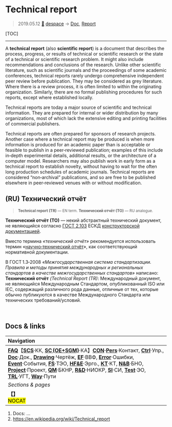 # Technical report
> 2019.05.12 [🚀](../index/index.md) [despace](index.md) → [Doc](doc.md), [Report](report.md)

[TOC]

---

A **technical report** (also **scientific report**) is a document that describes the process, progress, or results of technical or scientific research or the state of a technical or scientific research problem. It might also include recommendations and conclusions of the research. Unlike other scientific literature, such as scientific journals and the proceedings of some academic conferences, technical reports rarely undergo comprehensive independent peer review before publication. They may be considered as grey literature. Where there is a review process, it is often limited to within the originating organization. Similarly, there are no formal publishing procedures for such reports, except where established locally.

Technical reports are today a major source of scientific and technical information. They are prepared for internal or wider distribution by many organizations, most of which lack the extensive editing and printing facilities of commercial publishers.

Technical reports are often prepared for sponsors of research projects. Another case where a technical report may be produced is when more information is produced for an academic paper than is acceptable or feasible to publish in a peer‑reviewed publication; examples of this include in‑depth experimental details, additional results, or the architecture of a computer model. Researchers may also publish work in early form as a technical report to establish novelty, without having to wait for the often long production schedules of academic journals. Technical reports are considered “non‑archival” publications, and so are free to be published elsewhere in peer‑reviewed venues with or without modification.


## (RU) Технический отчёт

> <small>**Technical report (TR)** — EN term. **Технический отчёт (ТО)** — RU analogue.</small>

**Технический отчёт (ТО)** — некий абстрактный технический документ, не являющийся согласно [ГОСТ 2.103](гост_2_103.md) ЕСКД [конструкторской документацией](doc.md).

Вместо термина *«технический отчёт»* рекомендуется использовать термин «[научно‑технический отчёт](report_st.md)», как соответствующий нормативной документации.

В ГОСТ 1.3‑2008 *«Межгосударственная система стандартизации. Правила и методы принятия международных и региональных стандартов в качестве межгосударственных стандартов»* написано:  
**Технический отчёт** *(Technical Report (TR)*: Международный документ, не являющийся Международным Стандартом, опубликованный ISO или IEC, содержащий различного рода данные, отличные от тех, которые обычно публикуются в качестве Международного Стандарта или технических требований/условий.



<p style="page-break-after:always"> </p>

## Docs & links
|Navigation|
|:-|
|**[FAQ](faq.md)**【**[SCS](scs.md)**·КК, **[SC (OE+SGM)](sc.md)**·КА】**[CON](contact.md)·[Pers](person.md)**·Контакт, **[Ctrl](control.md)**·Упр., **[Doc](doc.md)**·Док., **[Drawing](drawing.md)**·Чертёж, **[EF](ef.md)**·ВВФ, **[Error](error.md)**·Ошибки, **[Event](event.md)**·События, **[FS](fs.md)**·ТЭО, **[HF&E](hfe.md)**·Эрго., **[KT](kt.md)**·КТ, **[N&B](nnb.md)**·БНО, **[Project](project.md)**·Проект, **[QM](qm.md)**·БКНР, **[R&D](rnd.md)**·НИОКР, **[SI](si.md)**·СИ, **[Test](test.md)**·ЭО, **[TRL](trl.md)**·УГТ, **[Way](way.md)**·Пути|
|*Sections & pages*|
|**【[](.md)】**<br> <mark>NOCAT</mark>|

   1. Docs: …
   1. <https://en.wikipedia.org/wiki/Technical_report>
